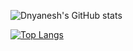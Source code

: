 ![Dnyanesh's GitHub stats](https://github-readme-stats.vercel.app/api?username=dnyanesh-ghodse&theme=dark&show_icons=true)

[![Top Langs](https://github-readme-stats.vercel.app/api/top-langs/?username=dnyanesh-ghodse&layout=compact)](https://github.com/dnyanesh-ghodse/github-readme-stats)
